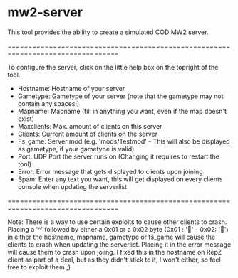 mw2-server
=================================================================================

This tool provides the ability to create a simulated COD:MW2 server.  

=================================================================================

To configure the server, click on the little help box on the topright of the tool.

- Hostname: Hostname of your server
- Gametype: Gametype of your server (note that the gametype may not contain any spaces!)
- Mapname: Mapname (fill in anything you want, even if the map doesn't exist)
- Maxclients: Max. amount of clients on this server
- Clients: Current amount of clients on the server
- Fs_game: Server mod (e.g. 'mods/Testmod' - This will also be displayed as gametype, if your gametype is valid)
- Port: UDP Port the server runs on (Changing it requires to restart the tool)
- Error: Error message that gets displayed to clients upon joining
- Spam: Enter any text you want, this will get displayed on every clients console when updating the serverlist

=================================================================================

Note:
There is a way to use certain exploits to cause other clients to crash.
Placing a '^' followed by either a 0x01 or a 0x02 byte (0x01 : '' - 0x02: '') in either the hostname, mapname, gametype or fs_game will cause the clients to crash when updating the serverlist.
Placing it in the error message will cause them to crash upon joiing.
I fixed this in the hostname on RepZ client as part of a deal, but as they didn't stick to it, I won't either, so feel free to exploit them ;)
